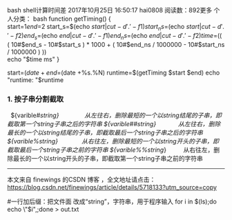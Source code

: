 bash shell计算时间差
2017年10月25日 16:50:17 hai0808 阅读数：892更多
个人分类： bash
function getTiming() {  
    start=$1
    end=$2
    start_s=$(echo $start | cut -d '.' -f 1)  
    start_ns=$(echo $start | cut -d '.' -f 2)  
    end_s=$(echo $end | cut -d '.' -f 1)  
    end_ns=$(echo $end | cut -d '.' -f 2)  
    time=$(( ( 10#$end_s - 10#$start_s ) * 1000 + ( 10#$end_ns / 1000000 - 10#$start_ns / 1000000 ) ))  
    echo "$time ms"
}

start=$(date +%s.%N)
end=$(date +%s.%N)
runtime=$(getTiming $start $end)
echo "runtime: "$runtime 


### 1. 按子串分割截取
 
${varible#*string}               从左往右，删除最短的一个以string结尾的子串，即截取第一个string子串之后的字符串
${varible##*string}             从左往右，删除最长的一个以string结尾的子串，即截取最后一个string子串之后的字符串
${varible%string*}              从右往左，删除最短的一个以string开头的子串，即截取最后一个string子串之前的字符串
${varible%%string*}          从右往左，删除最长的一个以string开头的子串，即截取第一个string子串之前的字符串

---------------------

本文来自 finewings 的CSDN 博客 ，全文地址请点击：https://blog.csdn.net/finewings/article/details/5718133?utm_source=copy 

#一行加后缀：把文件面 改成“string”，字符串，用于程序输入
for i in $(ls);do echo \"$i\",;done > out.txt
